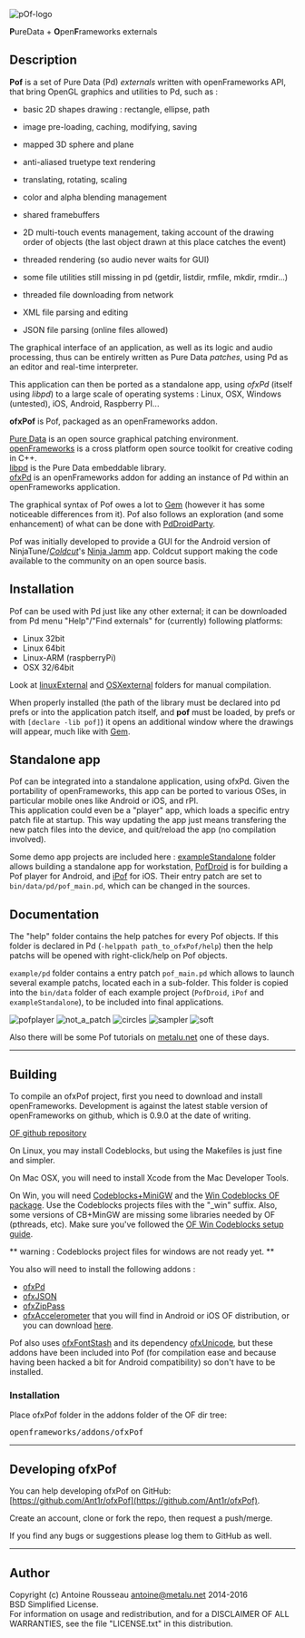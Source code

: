 ![pOf-logo](https://github.com/Ant1r/ofxPof/blob/master/pOf-logo.png)
 
**P**ureData + **O**pen**F**rameworks externals

Description
-----------
**Pof** is a set of Pure Data (Pd) *externals* written with openFrameworks API, that bring OpenGL graphics and utilities to Pd, such as :

-	basic 2D shapes drawing : rectangle, ellipse, path
-	image pre-loading, caching, modifying, saving
-	mapped 3D sphere and plane
-	anti-aliased truetype text rendering
-	translating, rotating, scaling
-	color and alpha blending management
-	shared framebuffers
-	2D multi-touch events management, taking account of the drawing order of objects (the last object drawn at this place catches the event)

-	threaded rendering (so audio never waits for GUI)

-	some file utilities still missing in pd (getdir, listdir, rmfile, mkdir, rmdir...)
-	threaded file downloading from network
-	XML file parsing and editing
-	JSON file parsing (online files allowed)

The graphical interface of an application, as well as its logic and audio processing, thus can be entirely written as Pure Data *patches*, using Pd as an editor and real-time interpreter.

This application can then be ported as a standalone app, using *ofxPd* (itself using *libpd*) to a large scale of operating systems : Linux, OSX, Windows (untested), iOS, Android, Raspberry PI...


**ofxPof** is Pof, packaged as an openFrameworks addon.

[Pure Data](http://pure-data.info) is an open source graphical patching environment.  
[openFrameworks](http://www.openframeworks.cc) is a cross platform open source toolkit for creative coding in C++.  
[libpd](http://libpd.cc) is the Pure Data embeddable library.  
[ofxPd](https://github.com/danomatika/ofxPd) is an openFrameworks addon for adding  an instance of Pd within an openFrameworks application.  

The graphical syntax of Pof owes a lot to [Gem](http://puredata.info/downloads/gem) (however it has some noticeable differences from it).
Pof also follows an exploration (and some enhancement) of what can be done with [PdDroidParty](http://droidparty.net/).

Pof was initially developed to provide a GUI for the Android version of NinjaTune/[*Coldcut*](http://ninjatune.net/artist/coldcut)'s [Ninja Jamm](http://www.ninjajamm.com/) app. Coldcut support making the code available to the community on an open source basis.

Installation
------------

Pof can be used with Pd just like any other external; it can be downloaded from Pd menu "Help"/"Find externals" for (currently) following platforms:

*	Linux 32bit
*	Linux 64bit
*	Linux-ARM (raspberryPi)
*	OSX 32/64bit

Look at [linuxExternal](./linuxExternal) and [OSXexternal](./OSXexternal) folders for manual compilation.

When properly installed (the path of the library must be declared into pd prefs or into the application patch itself, and **pof** must be loaded, by prefs or with `[declare -lib pof]`) it opens an additional window where the drawings will appear, much like with [Gem](http://puredata.info/downloads/gem).

Standalone app
--------------

Pof can be integrated into a standalone application, using ofxPd. Given the portability of openFrameworks, this app can be ported to various OSes, in particular mobile ones like Android or iOS, and rPI.  
This application could even be a "player" app, which loads a specific entry patch file at startup. This way updating the app just means transfering the new patch files into the device, and quit/reload the app (no compilation involved).

Some demo app projects are included here : [exampleStandalone](./exampleStandalone) folder allows building a standalone app for workstation, [PofDroid](./PofDroid) is for building a Pof player for Android, and [iPof](./iPof) for iOS. Their entry patch are set to `bin/data/pd/pof_main.pd`, which can be changed in the sources.


Documentation
-------------

The "help" folder contains the help patches for every Pof objects. If this folder is declared in Pd (`-helppath path_to_ofxPof/help`) then the help patchs will be opened with right-click/help on Pof objects.

`example/pd` folder contains a entry patch `pof_main.pd` which allows to launch several example patchs, located each in a sub-folder. This folder is copied into the `bin/data` folder of each example project (`PofDroid`, `iPof` and `exampleStandalone`), to be included into final applications.

![pofplayer](https://raw.githubusercontent.com/Ant1r/ofxPof/master/screenshots/PofPlayer.jpg) ![not_a_patch](https://raw.githubusercontent.com/Ant1r/ofxPof/master/screenshots/ThisIsNotAPatch.jpg) ![circles](https://raw.githubusercontent.com/Ant1r/ofxPof/master/screenshots/Circles.jpg) ![sampler](https://raw.githubusercontent.com/Ant1r/ofxPof/master/screenshots/Sampler.png) ![soft](https://raw.githubusercontent.com/Ant1r/ofxPof/master/screenshots/Soft.jpg)

Also there will be some Pof tutorials on [metalu.net](http://metalu.net/ressources-techniques/pure-data/pof-pd-openframeworks) one of these days.

---------

Building
--------

To compile an ofxPof project, first you need to download and install openFrameworks. Development is against the latest stable version of openFrameworks on github, which is 0.9.0 at the date of writing.

[OF github repository](https://github.com/openframeworks/openFrameworks)

On Linux, you may install Codeblocks, but using the Makefiles is just fine and simpler.

On Mac OSX, you will need to install Xcode from the Mac Developer Tools.

On Win, you will need [Codeblocks+MiniGW](http://www.codeblocks.org/downloads/26) and the [Win Codeblocks OF package](http://www.openframeworks.cc/download). Use the Codeblocks projects files with the "_win" suffix. Also, some versions of CB+MinGW are missing some libraries needed by OF (pthreads, etc). Make sure you've followed the [OF Win Codeblocks setup guide](http://openframeworks.cc/setup/codeblocks).

** warning : Codeblocks project files for windows are not ready yet. **

You also will need to install the following addons :

- [ofxPd](https://github.com/danomatika/ofxPd)
- [ofxJSON](https://github.com/jefftimesten/ofxJSON)
- [ofxZipPass](https://github.com/Ant1r/ofxZipPass)
- [ofxAccelerometer](https://github.com/Ant1r/ofxPof/releases/download/v0.1.0/ofxAccelerometer.zip) that you will find in Android or iOS OF distribution, or you can download [here](https://github.com/Ant1r/ofxPof/releases/download/v0.1.0/ofxAccelerometer.zip).


Pof also uses [ofxFontStash](https://github.com/armadillu/ofxFontStash) and its dependency [ofxUnicode](https://github.com/bakercp/ofxUnicode), but these addons have been included into Pof (for compilation ease and because having been hacked a bit for Android compatibility) so don't have to be installed.

### Installation

Place ofxPof folder in the addons folder of the OF dir tree:
<pre>
openframeworks/addons/ofxPof
</pre>


----------------

Developing ofxPof
----------------

You can help developing ofxPof on GitHub: [https://github.com/Ant1r/ofxPof](https://github.com/Ant1r/ofxPof).

Create an account, clone or fork the repo, then request a push/merge.

If you find any bugs or suggestions please log them to GitHub as well.

--------------

Author
-------

Copyright (c) Antoine Rousseau <antoine@metalu.net> 2014-2016  
BSD Simplified License.  
For information on usage and redistribution, and for a DISCLAIMER OF ALL WARRANTIES, see the file "LICENSE.txt" in this distribution.

